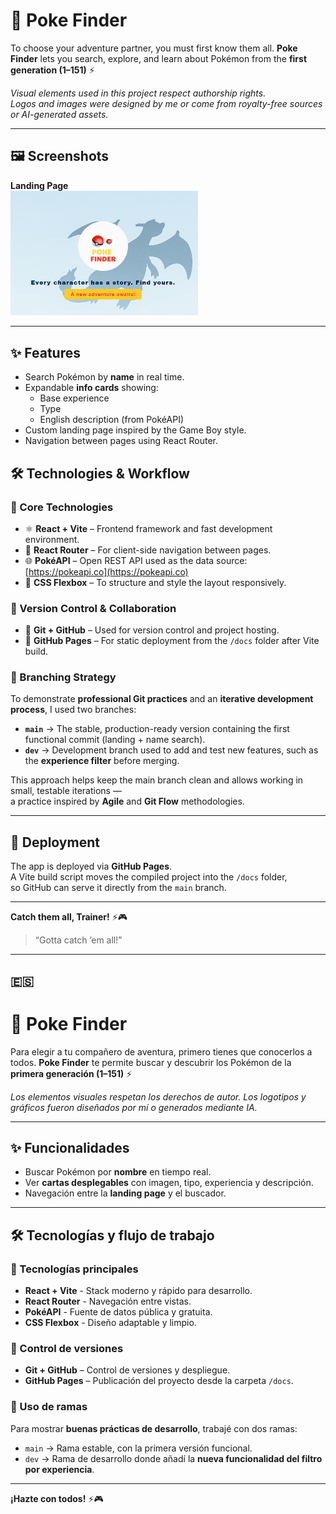 # 🐾 Poke Finder

To choose your adventure partner, you must first know them all.
**Poke Finder** lets you search, explore, and learn about Pokémon from the **first generation (1–151)** ⚡

_Visual elements used in this project respect authorship rights.  
Logos and images were designed by me or come from royalty-free sources or AI-generated assets._

---

## 🖼️ Screenshots

**Landing Page**  
<img src="./public/LandingPoke.png" alt="Landing page" width="300" />

---

## ✨ Features

- Search Pokémon by **name** in real time.
- Expandable **info cards** showing:
  - Base experience
  - Type
  - English description (from PokéAPI)
- Custom landing page inspired by the Game Boy style.
- Navigation between pages using React Router.

## 🛠 Technologies & Workflow

### 🧠 Core Technologies

- ⚛️ **React + Vite** – Frontend framework and fast development environment.
- 🧭 **React Router** – For client-side navigation between pages.
- 🌐 **PokéAPI** – Open REST API used as the data source: [https://pokeapi.co](https://pokeapi.co)
- 🎨 **CSS Flexbox** – To structure and style the layout responsively.

### 🧩 Version Control & Collaboration

- 🧠 **Git + GitHub** – Used for version control and project hosting.
- 🚀 **GitHub Pages** – For static deployment from the `/docs` folder after Vite build.

### 🌱 Branching Strategy

To demonstrate **professional Git practices** and an **iterative development process**, I used two branches:

- **`main`** → The stable, production-ready version containing the first functional commit (landing + name search).
- **`dev`** → Development branch used to add and test new features, such as the **experience filter** before merging.

This approach helps keep the main branch clean and allows working in small, testable iterations —  
a practice inspired by **Agile** and **Git Flow** methodologies.

---

## 🚀 Deployment

The app is deployed via **GitHub Pages**.  
A Vite build script moves the compiled project into the `/docs` folder,  
so GitHub can serve it directly from the `main` branch.

---

**Catch them all, Trainer!** ⚡🎮

> “Gotta catch ’em all!”

---

## 🇪🇸

# 🐾 Poke Finder

Para elegir a tu compañero de aventura, primero tienes que conocerlos a todos.
**Poke Finder** te permite buscar y descubrir los Pokémon de la **primera generación (1–151)** ⚡

_Los elementos visuales respetan los derechos de autor. Los logotipos y gráficos fueron diseñados por mí o generados mediante IA._

---

## ✨ Funcionalidades

- Buscar Pokémon por **nombre** en tiempo real.
- Ver **cartas desplegables** con imagen, tipo, experiencia y descripción.
- Navegación entre la **landing page** y el buscador.

---

## 🛠 Tecnologías y flujo de trabajo

### 🧠 Tecnologías principales

- **React + Vite** - Stack moderno y rápido para desarrollo.
- **React Router** - Navegación entre vistas.
- **PokéAPI** - Fuente de datos pública y gratuita.
- **CSS Flexbox** - Diseño adaptable y limpio.

### 🧩 Control de versiones

- **Git + GitHub** – Control de versiones y despliegue.
- **GitHub Pages** – Publicación del proyecto desde la carpeta `/docs`.

### 🌱 Uso de ramas

Para mostrar **buenas prácticas de desarrollo**, trabajé con dos ramas:

- `main` → Rama estable, con la primera versión funcional.
- `dev` → Rama de desarrollo donde añadí la **nueva funcionalidad del filtro por experiencia**.

---

**¡Hazte con todos!** ⚡🎮
